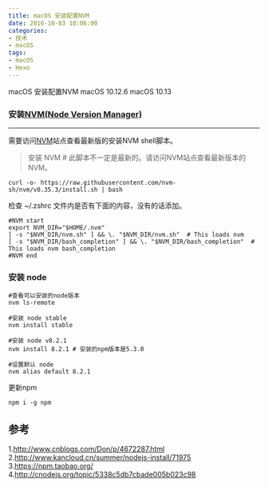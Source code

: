 ```yaml
---
title: macOS 安装配置NVM
date: 2016-10-03 10:06:00
categories:
- 技术
- macOS
tags:
- macOS
- Hexo
---
```


macOS 安装配置NVM
macOS 10.12.6
macOS 10.13

### 安装[NVM(Node Version Manager)](https://github.com/nvm-sh/nvm)
***
需要访问[NVM](https://github.com/nvm-sh/nvm#install-script)站点查看最新版的安装NVM shell脚本。

> 安装 NVM  # 此脚本不一定是最新的。请访问NVM站点查看最新版本的NVM。

```
curl -o- https://raw.githubusercontent.com/nvm-sh/nvm/v0.35.3/install.sh | bash
```



检查 ~/.zshrc 文件内是否有下面的内容，没有的话添加。

```
#NVM start
export NVM_DIR="$HOME/.nvm"
[ -s "$NVM_DIR/nvm.sh" ] && \. "$NVM_DIR/nvm.sh"  # This loads nvm
[ -s "$NVM_DIR/bash_completion" ] && \. "$NVM_DIR/bash_completion"  # This loads nvm bash_completion
#NVM end
```



### 安装 node

```
#查看可以安装的node版本
nvm ls-remote

#安装 node stable
nvm install stable

#安装 node v8.2.1
nvm install 8.2.1 # 安装的npm版本是5.3.0

#设置默认 node
nvm alias default 8.2.1
```



更新npm

```shell
npm i -g npm
```



## 参考

1.http://www.cnblogs.com/Don/p/4672287.html
2.http://www.kancloud.cn/summer/nodejs-install/71975
3.https://npm.taobao.org/
4.http://cnodejs.org/topic/5338c5db7cbade005b023c98